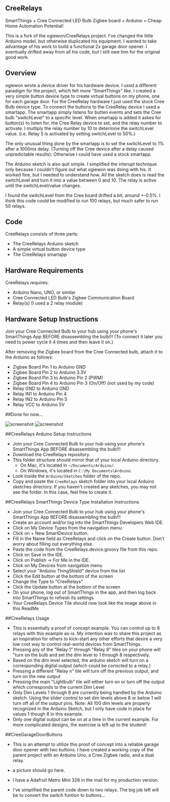 ## CreeRelays
SmartThings + Cree Connected LED Bulb Zigbee board + Arduino = Cheap Home Automation Potential!

This is a fork of the ogiewon/CreeRelays project. I've changed the little Arduino model, but otherwise duplicated his equipment. I wanted to take advantage of his work to build a functional 2x garage door opener. I eventually drifted away from all his code, but I still owe him for the original good work.

## Overview
ogiewon wrote a device driver for his hardware device. I used a different paradigm for the project, which felt more "SmartThings" like. I created a very simple button device type to create virtual buttons on my phone, one for each garage door. For the CreeRelay hardware I just used the stock Cree Bulb device type. To connect the buttons to the CreeRelay device I used a smartapp. The smartapp simply listens for butten events and sets the Cree bulb "switchLevel" to a specific level. When smartapp is added it askes for button(s) to listen for, the Cree Relay device to set, and the relay number to activate. I multiply the relay number by 10 to determine the switchLevel value. (i.e. Relay 5 is activated by setting switchLevel to 50%.)

The only unusual thing done by the smartapp is to set the switchLevel to 1% after a 1000ms delay. (Turning off the Cree device after a delay caused unpredictable results). Otherwise I could have used a stock smartapp.

The Arduino sketch is also quit simple. I simplified the interupt technique only because I couldn't figure out what ogiewon was doing with his. It worked fine, but I needed to understand how. All the sketch does is read the switchLevel and turn it into a value between 0 and 10. The relay is active until the switchLevel/value changes.

I found the switchLevel from the Cree board drifted a bit, around +-0.5%. I think this code could be modified to run 100 relays, but much safer to run 50 relays.

## Code
CreeRelays consists of three parts:
- The CreeRelays Arduino sketch
- A simple virtual button device type
- The CreeRelays smartapp


## Hardware Requirements
CreeRelays requires:
- Arduino Nano, UNO, or similar
- Cree Connected LED Bulb's Zigbee Communication Board
- Relay(s) (I used a 2 relay module)

## Hardware Setup Instructions
Join your Cree Connected Bulb to your hub using your phone's SmartThings App BEFORE disassembling the bulb!!! (To connect it later you need to power cycle it 4 times and then leave it on.)

After removing the Zigbee board from the Cree Connected bulb, attach it to the Arduino as follows:
 - Zigbee Board Pin 1 to Arduino GND
 - Zigbee Board Pin 2 to Arduino 3.3V
 - Zigbee Board Pin 3 to Arduino Pin 2 (PWM)
 - Zigbee Board Pin 4 to Arduino Pin 3 (On/Off) (not used by my code)
 - Relay GND to Arduino GND
 - Relay IN1 to Arduino Pin 4
 - Relay IN2 to Arduino Pin 5
 - Relay VCC to Arduino 5V
  
##Done for now...  
  
![screenshot](https://cloud.githubusercontent.com/assets/5206084/7218058/35927de6-e625-11e4-8915-0ff51ccc8f30.JPG)
![screenshot](https://cloud.githubusercontent.com/assets/5206084/7218060/3bc030aa-e625-11e4-81d7-e59e2e75df42.JPG)

##CreeRelays Arduino Setup Instructions
- Join your Cree Connected Bulb to your hub using your phone's SmartThings App BEFORE disassembling the bulb!!!
- Download the CreeRelays repository.
- This folder structure should mirror that of your local Arduino directory. 
  - On Mac, it's located in `~/Documents/Arduino/`.
  - On Windows, it's located in `C:\My Documents\Arduino`.
- Look inside the `Arduino/Sketches` folder of the repo.
- Copy and paste the `CreeRelays` sketch folder into your local Arduino sketches directory. If you haven't created any sketches, you may not see the folder. In this case, feel free to create it.


##CreeRelays SmartThings Device Type Installation Instructions
- Join your Cree Connected Bulb to your hub using your phone's SmartThings App BEFORE disassembling the bulb!!!
- Create an account and/or log into the SmartThings Developers Web IDE.
- Click on My Device Types from the navigation menu.
- Click on  + New SmartDevice button.
- Fill in the Name field as CreeRelays and click on the Create button. Don't worry about filling out everything else.
- Paste the code from the CreeRelays.device.groovy file from this repo.
- Click on  Save  in the IDE.
- Click on  Publish -> For Me  in the IDE.
- Click on My Devices from navigation menu
- Select your "Arduino ThingShield" device from the list
- Click the Edit button at the bottom of the screen
- Change the Type to "CreeRelays"
- Click the Update button at the bottom of the screen
- On your phone, log out of SmartThings in the app, and then log back into SmartThings to refresh its settings
- Your CreeRelays Device Tile should now look like the image above in this ReadMe

##CreeRelays Usage
- This is essentially a proof of concept example.  You can control up to 8 relays with this example as-is.  My intention was to share this project as an inspiration for others to kick-start any other efforts that desire a very low cost way to control real-world devices from SmartThings.
- Pressing any of the "Relay 1" through "Relay 8" tiles on your phone will "turn on the bulb and set the dim level to 1 through 8 respectively.
- Based on the dim level selected, the arduino sketch will turn on a corresponding digital output (which could be conncted to a relay.)
- Pressing a different "Relay n" tile will turn off the previous output, and turn on the new output
- Pressing the main "Lightbulb" tile will either turn on or turn off the output which corresponds to the current Dim Level
- Only Dim Levels 1 through 8 are currently being handled by the Arduino sketch.  Using the slider control to set dim levels above 8 or below 1 will turn off all of the output pins.  Note: All 100 dim levels are properly recognized in the Arduino Sketch, but I only have code in place for values 1 though 8 in this example.
- Only one digital output can be on at a time in the current example.  For more complicated designs, the exercise is left up to the student!

##CreeGarageDoorButtons

- This is an attempt to utilize this proof of concept into a reliable garage door opener with two buttons. I have created a working copy of the parent project with an Arduino Uno, a Cree Zigbee radio, and a dual relay.

- a picture should go here.

- I have a Adafruit Metro Mini 328 in the mail for my production version.

- I've simplified the parent code down to two relays. The big job left will be to convert the switch funtion to buttons...


